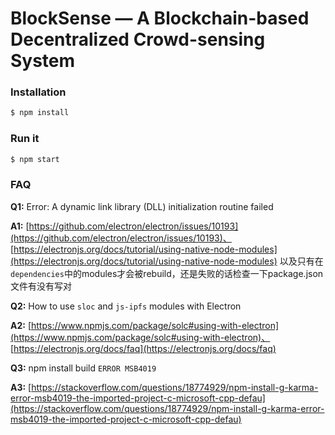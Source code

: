 # BlockSense — A Blockchain-based Decentralized Crowd-sensing System

### Installation

```bash
$ npm install
```

### Run it

```bash
$ npm start
```

### FAQ

**Q1:** Error: A dynamic link library (DLL) initialization routine failed

**A1:** [https://github.com/electron/electron/issues/10193](https://github.com/electron/electron/issues/10193)、
     [https://electronjs.org/docs/tutorial/using-native-node-modules](https://electronjs.org/docs/tutorial/using-native-node-modules)
     以及只有在`dependencies`中的modules才会被rebuild，还是失败的话检查一下package.json文件有没有写对

**Q2:** How to use `sloc` and `js-ipfs` modules with Electron

**A2:** [https://www.npmjs.com/package/solc#using-with-electron](https://www.npmjs.com/package/solc#using-with-electron)、
     [https://electronjs.org/docs/faq](https://electronjs.org/docs/faq)

**Q3:** npm install build `ERROR MSB4019`

**A3:** [https://stackoverflow.com/questions/18774929/npm-install-g-karma-error-msb4019-the-imported-project-c-microsoft-cpp-defau](https://stackoverflow.com/questions/18774929/npm-install-g-karma-error-msb4019-the-imported-project-c-microsoft-cpp-defau)
